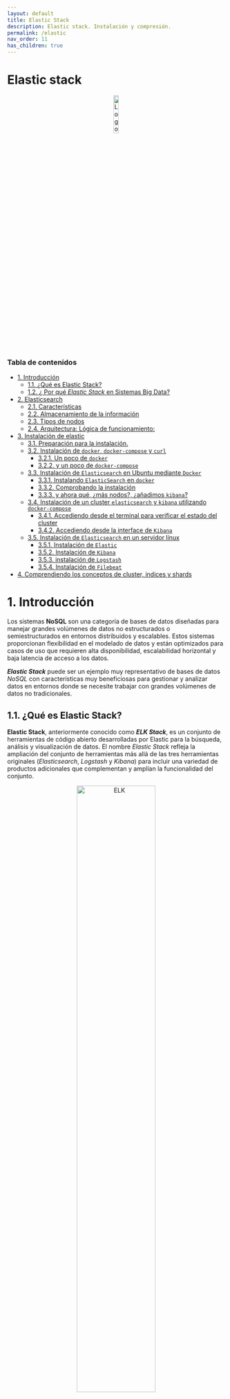 ```yaml
---
layout: default
title: Elastic Stack
description: Elastic stack. Instalación y compresión.
permalink: /elastic
nav_order: 11
has_children: true
---
```


<h1>Elastic stack</h1>

<div align="center">
    <img src="../assets/images/ELK/ElasticStackLOGO.png" alt="Logo Elastic" width="15%" />
</div>

<h3>Tabla de contenidos</h3>

- [1. Introducción](#1-introducción)
  - [1.1. ¿Qué es Elastic Stack?](#11-qué-es-elastic-stack)
  - [1.2. ¿ Por qué *Elastic Stack* en Sistemas Big Data?](#12--por-qué-elastic-stack-en-sistemas-big-data)
- [2. Elasticsearch](#2-elasticsearch)
  - [2.1. Características](#21-características)
  - [2.2. Almacenamiento de la información](#22-almacenamiento-de-la-información)
  - [2.3. Tipos de nodos](#23-tipos-de-nodos)
  - [2.4. Arquitectura: Lógica de funcionamiento:](#24-arquitectura-lógica-de-funcionamiento)
- [3. Instalación de elastic](#3-instalación-de-elastic)
  - [3.1. Preparación para la instalación.](#31-preparación-para-la-instalación)
  - [3.2. Instalación de `docker`, `docker-compose` y `curl`](#32-instalación-de-docker-docker-compose-y-curl)
    - [3.2.1. Un poco de `docker`](#321-un-poco-de-docker)
    - [3.2.2. y un poco de `docker-compose`](#322-y-un-poco-de-docker-compose)
  - [3.3. Instalación de `Elasticsearch` en Ubuntu mediante `Docker`](#33-instalación-de-elasticsearch-en-ubuntu-mediante-docker)
    - [3.3.1. Instalando `ElasticSearch` en `docker`](#331-instalando-elasticsearch-en-docker)
    - [3.3.2. Comprobando la instalación](#332-comprobando-la-instalación)
    - [3.3.3. y ahora qué, ¿más nodos?, ¿añadimos `kibana`?](#333-y-ahora-qué-más-nodos-añadimos-kibana)
  - [3.4. Instalación de un cluster `elasticsearch` y `kibana` utilizando `docker-compose`](#34-instalación-de-un-cluster-elasticsearch-y-kibana-utilizando-docker-compose)
    - [3.4.1. Accediendo desde el terminal para verificar el estado del cluster](#341-accediendo-desde-el-terminal-para-verificar-el-estado-del-cluster)
    - [3.4.2. Accediendo desde la interface de `Kibana`](#342-accediendo-desde-la-interface-de-kibana)
  - [3.5. Instalación de `Elasticsearch` en un servidor línux](#35-instalación-de-elasticsearch-en-un-servidor-línux)
    - [3.5.1. Instalación de `Elastic`](#351-instalación-de-elastic)
    - [3.5.2. Instalación de `Kibana`](#352-instalación-de-kibana)
    - [3.5.3. instalación de `Logstash`](#353-instalación-de-logstash)
    - [3.5.4. Instalación de `Filebeat`](#354-instalación-de-filebeat)
- [4. Comprendiendo los conceptos de cluster, indices y shards](#4-comprendiendo-los-conceptos-de-cluster-indices-y-shards)


# 1. Introducción

Los sistemas **NoSQL** son una categoría de bases de datos diseñadas para manejar grandes volúmenes de datos no estructurados o semiestructurados en entornos distribuidos y escalables. Estos sistemas proporcionan flexibilidad en el modelado de datos y están optimizados para casos de uso que requieren alta disponibilidad, escalabilidad horizontal y baja latencia de acceso a los datos.

***Elastic Stack*** puede ser un ejemplo muy representativo de bases de datos *NoSQL* con características muy beneficiosas para gestionar y analizar datos en entornos donde se necesite trabajar con grandes volúmenes de datos no tradicionales. 


## 1.1. ¿Qué es Elastic Stack?

**Elastic Stack**, anteriormente conocido como ***ELK Stack***, es un conjunto de herramientas de código abierto desarrolladas por Elastic para la búsqueda, análisis y visualización de datos. El nombre *Elastic Stack* refleja la ampliación del conjunto de herramientas más allá de las tres herramientas originales (*Elasticsearch*, *Logstash* y *Kibana*) para incluir una variedad de productos adicionales que complementan y amplían la funcionalidad del conjunto.

<div align="center">
    <img src="../assets/images/ELK/ELK01.webp" alt="ELK" width="60%" />
</div>

El *Elastic Stack* consta de los siguientes componentes principales:

1. **Elasticsearch**: Es un motor de búsqueda y análisis distribuido basado en *Lucene*. *Elasticsearch* se utiliza para indexar, buscar y analizar grandes volúmenes de datos en tiempo real. Proporciona capacidades de búsqueda a escala, incluyendo búsqueda de texto completo, agregaciones, geolocalización y más.

2. **Logstash**: Es una herramienta de ingestión de datos que se utiliza para recopilar, procesar y enviar datos de log y otros tipos de datos desde múltiples fuentes a *Elasticsearch* para su almacenamiento y análisis. Logstash ofrece una amplia gama de filtros y complementos para procesar datos de diferentes formatos y fuentes.

3. **Kibana**: Es una plataforma de visualización de datos y análisis que se utiliza para visualizar y explorar los datos almacenados en *Elasticsearch*. Kibana ofrece una variedad de herramientas de visualización y paneles de control que permiten a los usuarios crear gráficos, tablas y mapas interactivos para analizar y comprender los datos.

4. **Beats**: Beats es una familia de agentes ligeros que se utilizan para enviar datos a *Elasticsearch* o Logstash desde una variedad de fuentes, incluidos logs, métricas del sistema, datos de red y más. Beats simplifica la recopilación y envío de datos, proporcionando una forma eficiente y escalable de enviar datos a la Elastic Stack.

5. **Apm-server**: Apm-server es un servidor de recolección de datos de rendimiento de aplicaciones (APM) que se utiliza para recopilar y enviar datos de rendimiento de aplicaciones a *Elasticsearch*. Ayuda a monitorear y analizar el rendimiento de las aplicaciones y a identificar problemas de rendimiento en tiempo real.

6. **Elasticsearch SQL**: Es una capa de SQL que se ejecuta sobre *Elasticsearch*, lo que permite a los usuarios ejecutar consultas SQL sobre datos indexados en Elasticsearch.

Estos son algunos de los componentes principales del *Elastic Stack*, pero *Elastic* también ofrece una variedad de otros productos y soluciones que complementan el conjunto, como *Elasticsearch* Security, *Elasticsearch* Machine Learning, Elastic Enterprise Search, Elastic Observability, entre otros.

<div align="center">
    <img src="../assets/images/ELK/ELK02.png" alt="ELK" width="60%" />
</div>

*Elastic Stack* es especialmente popular en entornos de desarrollo de software, operaciones de sistemas (DevOps), análisis de seguridad, monitoreo de infraestructura y análisis de registros de aplicaciones. La combinación de *Elasticsearch*, *Logstash* y *Kibana* proporciona una solución completa y escalable para la recopilación, almacenamiento, análisis y visualización de datos.

Más concretamente **Elasticsearch** es un motor de búsqueda diseñado para escalar horizontalmente, de forma que se puedan ir añadiendo más nodos al clúster a medida que aumente el volumen de datos requerido.

Su base es una librería de indexación y búsqueda de información textual conocida como ***Apache Lucene***, desarrollada inicialmente en Java aunque disponible también para otros lenguajes.

El surgimiento de **Elasticsearch** se debió a problemas de escalabilidad detectados en otro motor de búsqueda que también se basa en ***Apache Lucene***, **Apache Solr**. En el siguiente [vídeo](https://youtu.be/MMWBdSdbu5k?si=5i2jwLVXsC2XoQnD) se resumen las diferencias principales entre ambos buscadores, que pueden consultarse en detalle en el siguiente [enlace](https://sematext.com/blog/side-by-side-with-elasticsearch-and-solr-performance-and-scalability/)


## 1.2. ¿ Por qué *Elastic Stack* en Sistemas Big Data?

Existen varias razones que nos aconsejan dar un vistazo a *Elastic Stack* (Elasticsearch, Logstash, Kibana) para comprender los Sistemas de Big Data: 

1. **Escalabilidad y rendimiento**: *Elasticsearch*, como parte de ELK, está diseñado para ser altamente escalable y eficiente en términos de rendimiento. Estudiar cómo *Elasticsearch* maneja grandes volúmenes de datos y consultas en tiempo real proporciona una comprensión práctica de cómo los sistemas de Big Data pueden escalar y procesar datos de manera eficiente.

2. **Ingestión de datos**: *Logstash*, otra parte de ELK, se utiliza para la ingestión de datos, que es un aspecto crítico en los sistemas de Big Data. Aprender sobre Log*stash y sus capacidades para recopilar datos de diferentes fuentes, procesarlos y enviarlos a *Elasticsearch* para su almacenamiento y análisis proporciona una comprensión sólida de cómo se manejan los datos en sistemas de Big Data.

3. **Análisis y visualización de datos**: *Kibana*, la tercera parte de ELK, es una herramienta poderosa para la visualización y el análisis de datos. Estudiar *Kibana* te permite aprender cómo crear visualizaciones interactivas, tablas de datos y paneles de control para analizar y comprender datos almacenados en *Elasticsearch*. Esto es fundamental en los sistemas de Big Data para extraer información significativa de conjuntos de datos masivos.

4. **Casos de uso prácticos**: ELK se utiliza en una amplia variedad de casos de uso, incluyendo monitoreo de infraestructura, análisis de logs, observabilidad de aplicaciones, análisis de seguridad, análisis de registros de aplicaciones y más. Estudiar cómo se implementa ELK en estos casos de uso proporciona una comprensión práctica de cómo se utilizan los sistemas de Big Data en entornos del mundo real.

>>> *Elasticsearch ha sido adoptado por algunas marcas importantes, como: Tesco, Linkedin, Foursquare, Facebook, Netflix, Dell, Ebay, Wikipedia, The Guardian, New York Times, Salesforce, Docker, Orange, Groupon, Eventbrite y muchos otros.* [Usar Elasticsearch: ventajas, casos prácticos y libros](https://apiumhub.com/es/tech-blog-barcelona/usar-elasticsearch-ventajas-libros/)

5. **Herramientas de código abierto**: ELK es una suite de herramientas de código abierto ampliamente utilizada en la industria. Estudiar ELK te expone a tecnologías de código abierto populares y te proporciona habilidades que son altamente valoradas en el mercado laboral de la tecnología.

En resumen, estudiar ELK te proporciona una comprensión práctica de cómo funcionan y se utilizan los sistemas de Big Data en entornos del mundo real, desde la ingestión de datos hasta el almacenamiento, análisis y visualización de datos. Esto puede ser valioso para aquellos que desean desarrollar habilidades en el campo del análisis de datos y Big Data.

# 2. Elasticsearch

**Elasticsearch** es un potente motor de búsqueda y análisis distribuido que se utiliza para buscar, analizar y visualizar grandes volúmenes de datos en tiempo real. En su núcleo, **Elasticsearch** organiza y almacena la información utilizando un enfoque de búsqueda y recuperación de información, similar a un motor de búsqueda web, pero optimizado para una amplia gama de casos de uso y tipos de datos.

## 2.1. Características

Es una colección de información organizada para un
posterior aprovechamiento de la misma.

Esta información debe:

- Ser accesible
- Se pueda gestionar
- Se pueda actualizar

Las características principales son: 

- **Distribuido y escalable**. Permite crecer conforme lo hagan las necesidades de forma horizontal.
- **Datos en tiempo real**. Los datos están disponibles para su análisis segundos después de haber sido indexados (real time).
- **Alta disponibilidad**. Datos replicados a lo largo de distintos nodos permite el fallo de alguno de estos dentro del clúster sin que se vea afectado el funcionamiento.
- **Multi-tenancy**. Los índices donde se almacenan la información pueden ser consultados de manera independiente.
- **Búsquedas full-text**. Usa ***Apache Lucene*** aprovechando sus capacidades de búsqueda de texto, soportando geolocalización, autocompletado, expresiones regulares…
- **API Restful**. Proporciona una API sobre **JSON** para realizar consultas e interactuar con Elasticsearch.

## 2.2. Almacenamiento de la información

La información se organiza dentro de elasticsearch en: 

- **Índice**: Colección de documentos con características similares (catálogo de productos, clientes, pedidos…).
Identificado por un nombre (minúsculas) usado para realizar operaciones como indexado, búsqueda, actualización y borrado de los documentos que contiene.

- **Documento**: Unidad básica de información que puede ser indexada (documento por producto, cliente o pedido) en formato [JSON](https://www.w3schools.com/js/js_json_intro.asp). 
En un *índice* se pueden almacenar todos los documentos que se requiera.

- **Shards**: Cuando se almacena gran cantidad de información puede exceder los límites hardware de un nodo. *Elasticsearch* proporciona la posibilidad de subdividir un índice en distintas partes denominadas **shards**.
  - Permite subdividir/escalar la información almacenada.
  - Permite distribuir y paralelizar operaciones.

- **Réplica**: *Elasticsearch* permite realizar una o más copias de los shards. Su importancia recae en:
  - Proporciona alta disponibilidad en el caso de que un shard/nodo falle. Importante que las réplicas no se encuentren en el mismo nodo.
  - Permite el escalado del volumen de búsquedas ya que estas pueden ejecutarse en paralelo en las réplicas.

<div align="center">
    <img src="../assets/images/ELK/ELK04.png" alt="ELK" width="60%" />
</div>

Una vez replicado, cada ***índice*** tendrá un ***shard*** primario y las réplicas (copias exactas del primario).
Los ***shards*** y ***réplicas*** se pueden definir por índice a la hora de creación de los mismos. Las réplicas podrán cambiarse en caliente al contrario que los shards.

La información se almacena en diferentes sitios de la red (físicamente) pero lógicamente es una única base de datos.

- Transparente para un usuario final.
- Independencia respecto al sistema operativo.
- Procesamiento distribuido de consultas.
- Información fragmentada.
- Réplicas = Alta disponibilidad.

<div align="center">
    <img src="../assets/images/ELK/ELK03.png" alt="ELK" width="60%" />
</div>

## 2.3. Tipos de nodos

En *Elasticsearch*, los nodos son las instancias individuales que forman parte de un clúster y que almacenan, indexan y procesan los datos. Existen varios tipos de nodos en *Elasticsearch*, cada uno con un propósito específico. A continuación, se describen los tipos principales de nodos:

1. **Nodos de datos (Data Nodes)**:
   - Los nodos de datos son responsables de almacenar y gestionar los datos indexados en Elasticsearch.
   - Estos nodos almacenan los shards (fragmentos) de los índices en el clúster.
   - Cada nodo de datos contiene una parte del conjunto completo de datos en el clúster.
   - Los nodos de datos participan en la indexación y búsqueda de datos.

2. **Nodos de maestro (Master Nodes)**:
   - Los nodos maestro son responsables de coordinar las actividades en el clúster y de gestionar los metadatos.
   - Controlan las operaciones de indexación, búsqueda, asignación de shards y recuperación en el clúster.
   - Los nodos maestro no almacenan datos de índices, pero mantienen un seguimiento del estado del clúster y de la topología.
   - Los clústeres de *Elasticsearch* deben tener al menos un nodo maestro para funcionar correctamente.

3. **Nodos de coordinación (Coordinating Nodes)**:
   - Los nodos de coordinación actúan como puntos de entrada para las solicitudes de clientes y distribuyen las solicitudes a los nodos adecuados.
   - Ayudan a equilibrar la carga de trabajo y a distribuir las consultas de búsqueda y recuperación en el clúster.
   - Estos nodos no almacenan datos de índices y no participan en la indexación o búsqueda directa de datos.

4. **Nodos de ingestión (Ingest Nodes)**:
   - Los nodos de ingestión se utilizan para procesar y transformar datos antes de que se almacenen en Elasticsearch.
   - Pueden aplicar transformaciones, análisis de texto y enriquecimiento de datos antes de indexarlos en el clúster.
   - Estos nodos son útiles para la preparación y limpieza de datos antes de su almacenamiento en el índice.

5. **Nodos de cliente (Client Nodes)**:
   - Los nodos de cliente son nodos dedicados exclusivamente a recibir solicitudes de clientes y reenviarlas al nodo adecuado para su procesamiento.
   - Ayudan a distribuir la carga de trabajo al actuar como intermediarios entre los clientes y los nodos de datos, coordinación o ingestión.

<div align="center">
    <img src="../assets/images/ELK/ELK05.png" alt="ELK" width="60%" />
</div>

## 2.4. Arquitectura: Lógica de funcionamiento: 

La arquitectura de funcionamiento de un sistema elastic stack sería el representado por la siguiente imagen.
<div align="center">
    <img src="../assets/images/ELK/ELK06.png" alt="ELK" width="70%" />
</div>

Y en cuanto a las comunicaciones entre los diferentes elementos, debemos tener en cuenta : 

<div align="center">
    <img src="../assets/images/ELK/ELK52.png" alt="ELK" width="40%" />
</div>

Elasticsearch incluye 2 protocolos de comunicación:
1. Protocolo nativo en binario llamado **Transport Client**. Puerto **9300** por defecto
   - Sólo pensado para el lenguaje Java.   
   - Se utiliza para comunicar Elastic con el resto de aplicaciones del Stack
2. Protocolo HTTP: *API REST*. Puerto **9200** por defecto
   - Forma más común de conexión
   - REST es un protocolo de uso general de operaciones y herramientas de test conocidas
   - Posibilidad de implementar clientes en cualquier lenguaje de programación: *java*, *python*, *javascript* ...

# 3. Instalación de elastic 

Tenemos diferentes opciones para la instalación de elastic stack, de hecho no es necesario instalar todo el sistema completo, si no que podemos instalar elementos separados de ellos, por ejemplo **Elasticsearch** y **Kibana** por separado.

Además podemos realizar instalación de diferentes nodos en diferentes equipos para que funcionen de forma connjunta o podemos instalarlos mediante **docker** en mismo sistema.

## 3.1. Preparación para la instalación.

Nosotros vamos a utilizar un equipo Ubuntu Desktop, aunque realmente sería más eficiente un Ubuntu Server o similar. Si embargo, para que sea más sencillo y poder acceder posteriormente desde mismo equipo, instalaremos un máquina con experiencia de usuario.

Una configuración de esta máquina en ***Oracle VM VirtualBox*** podría ser la siguiente:

<div align="center">
    <img src="../assets/images/ELK/ELK07.png" alt="ELK" width="50%" />
</div>

Observar que se ha incluido una cantidad elevada de memoria: 10GB (en un equipo de 16GB), se ha asignado más de un procesador y un mínimo de 50GB de disco duro.

Una vez instalado el sistema, es aconsejable instalar los VirtualBox Guest Additions.

Seleccionamos su instalación y abrimos un terminal en el medio que lo contiene: 

```bashp
sudo apt update
sudo apt upgrade                # opcional. Puede tardar mucho
sudo apt install gcc make perl  # opcional y aconsejable, para poder recompilar el núcleo 
sudo ./VBoxLinuxAdditions.run   # instalación
```
Antes de seguir, también es aconsejable hacer una copia de seguridad o una instantánea, por si algo sale mal.

<hr>

También es interesante habilitar el usuario *root* y trabajar con este usuario 

Una vez preparado nuestro sistema, vamos a ver diferentes instalaciones. Realizaremos dos: en primer lugar instalaremos *Elasticsearch* sobre un **docker** sobre la máquina, y posteriormente instalaremos un cluster aprovechando la tecnología **docker-compose**. Por supuesto también podemos realizar una instalación directa sobre nuestra máquina, pero en este caso, como la finalidad es montar un cluster para ver su comportamiento, optaremos por obviar esta variante. 

## 3.2. Instalación de `docker`, `docker-compose` y `curl`

<div align="center">
    <img src="../assets/images/ELK/ELK02.webp" alt="ELK" width="40%" />
</div>

**Docker** es una plataforma de código abierto diseñada para facilitar la creación, implementación y ejecución de aplicaciones en contenedores. Un contenedor es una unidad ligera de software que contiene todo lo necesario para ejecutar una aplicación, incluidas las bibliotecas, las herramientas del sistema, el código y las dependencias. **Docker** proporciona una forma estandarizada de empaquetar y distribuir aplicaciones, lo que facilita la creación de entornos de desarrollo consistentes y portátiles.

<div align="center">
    <img src="../assets/images/ELK/ELK35.png" alt="ELK" width="40%" />
</div>

**Docker Compose**, por otro lado, es una herramienta que permite definir y gestionar aplicaciones ***multi-contenedor***. Con Docker Compose, se puede definir la configuración de una aplicación en un archivo YAML, especificando los servicios, imágenes de contenedor, volúmenes, redes y otros detalles necesarios para ejecutar tu aplicación. Docker Compose simplifica la gestión de aplicaciones complejas al permitirte definir y controlar todos los componentes de tu aplicación desde un solo lugar.

<div align="center">
    <img src="../assets/images/ELK/ELK03.webp" alt="ELK" width="40%" />
</div>

Para instalar Docker y Docker Compose en Ubuntu 22.04, puedes seguir estos pasos:

1.- Actualiza el índice de paquetes de Ubuntu:

```bash
sudo apt update
```

2.- Instala los paquetes necesarios para permitir que apt utilice un repositorio sobre HTTPS:

```bash
sudo apt install apt-transport-https ca-certificates curl software-properties-common
```

3.- Descarga e importa la clave GPG oficial de Docker:

```bash
curl -fsSL https://download.docker.com/linux/ubuntu/gpg | sudo gpg --dearmor -o /usr/share/keyrings/docker-archive-keyring.gpg
```

4.- Agrega el repositorio de Docker al sistema:

```bash
echo \
  "deb [arch=amd64 signed-by=/usr/share/keyrings/docker-archive-keyring.gpg] https://download.docker.com/linux/ubuntu \
  $(lsb_release -cs) stable" | sudo tee /etc/apt/sources.list.d/docker.list > /dev/null
```

5.- Actualiza el índice de paquetes nuevamente:

```bash
sudo apt update
```

6.- Instala la versión de Docker que prefieras. Puedes elegir entre la versión comunitaria (Docker CE) o la versión empresarial (Docker EE). Para instalar la versión comunitaria, ejecuta:

```bash
sudo apt install docker-ce docker-ce-cli containerd.io
```

7.- Instala *docker-compose*, ejecuta:

```bash
sudo apt install docker-compose
```


8.- Verifica que Docker se haya instalado correctamente ejecutando el siguiente comando para verificar la versión:

```bash
docker --version
docker-compose --version
```

9.- Para permitir que tu usuario actual ejecute comandos de Docker sin necesidad de usar `sudo`, agrega tu usuario al grupo `docker`:

```bash
sudo usermod -aG docker $USER
```

10.- Cierra la sesión actual y vuelve a iniciarla para que los cambios surtan efecto.


<div align="center">
    <img src="../assets/images/ELK/ELK08.png" alt="ELK" width="50%" />
</div>

Ya que nos estamos preparando, podemos instalar también `curl`, que nos permitirá contactar desde la línea de comandos con el servidor Elasticsearh.

Para ello :

```bash
sudo apt install curl
```

Más información sobre `curl` en la [Wikipedia](https://es.wikipedia.org/wiki/CURL) o en la red


### 3.2.1. Un poco de `docker`

Aquí tienes una tabla que muestra algunas opciones típicas del comando `docker`:


| Comando y Opción | Descripción |
|-------------------|-------------|
| `docker run <imagen>` | Crea y ejecuta un nuevo contenedor basado en la imagen especificada. |
| `docker ps` | Muestra una lista de los contenedores en ejecución. |
| `docker images` | Lista las imágenes Docker descargadas en el sistema. |
| `docker pull <imagen>` | Descarga una imagen de Docker del registro público o privado. |
| `docker build <ruta>` | Construye una imagen Docker desde un Dockerfile ubicado en la ruta especificada. |
| `docker push <imagen>` | Sube una imagen de Docker al registro remoto. |
| `docker stop <contenedor>` | Detiene un contenedor en ejecución. |
| `docker start <contenedor>` | Inicia un contenedor detenido. |
| `docker rm <contenedor>` | Elimina uno o varios contenedores. |
| `docker rmi <imagen>` | Elimina una o varias imágenes de Docker del sistema. |
| `docker exec -it <contenedor> <comando>` | Ejecuta un comando dentro de un contenedor en ejecución. Ej. `docker exec --user='root' -it es01 /bin/bash` |
| `docker logs <contenedor>` | Muestra los registros de salida de un contenedor en ejecución. |
| `docker inspect <objeto>` | Muestra información detallada sobre un contenedor, imagen o red de Docker. |


<div align="center">
    <img src="../assets/images/ELK/ELK36.png" alt="ELK" width="50%" />
</div>

Ejemplos de uso de comando `docker`

 - listar contenedores activos
```bash
docker ps
```

- operaciones con contenedores
```bash
docker start es01       # inicia el contenedor es01
docker stop es01        # lo para
docker restart es01     # lo reinicia   
docker rm es01          # lo elimina
docker kill es01        # lo .... 
```

- entrar en el terminal de un contenedor 
```bash
docker exec -it es01 /bin/bash
```

- copiar desde y hacia un contenedor.
```bash
docker cp es01:/usr/share/elasticsearch/config/certs/http_ca.crt .
docker cp elasticsearch.yml es01:/usr/share/elasticsearch/config/elasticsearch.yml 
```

- eliminar y crear interfaces de red
```bash
docker network create elastic
docker network rm elastic
```

### 3.2.2. y un poco de `docker-compose`


Aquí tienes algunos usos típicos de comandos docker-compose:

| Comando | Descripción |
|---------|-------------|
| `docker-compose up` | Construye, crea y arranca todos los servicios definidos en el archivo `docker-compose.yml`. Si no existe, Docker Compose construirá las imágenes necesarias. |
| `docker-compose up -d` | Similar a `docker-compose up`, pero ejecuta los servicios en segundo plano (modo detached). Útil para ejecutar servicios en el fondo sin bloquear la terminal. |
| `docker-compose down` | Detiene y elimina todos los contenedores, redes y volúmenes creados por `docker-compose up`. |
| `docker-compose ps` | Muestra el estado de los servicios definidos en el archivo `docker-compose.yml`. Proporciona información sobre los contenedores en ejecución, sus puertos mapeados y el estado. |
| `docker-compose logs` | Muestra los logs de todos los servicios o de un servicio específico definido en `docker-compose.yml`. Puedes usar opciones adicionales para controlar el formato y la salida de los logs. |
| `docker-compose exec <servicio> <comando>` | Ejecuta un comando dentro de un contenedor de un servicio específico. Útil para ejecutar comandos en el contexto de un servicio en ejecución. |
| `docker-compose build` | Construye o reconstruye los servicios definidos en `docker-compose.yml`. Útil cuando se realizan cambios en Dockerfiles o archivos de configuración y se necesita actualizar las imágenes. |
| `docker-compose restart <servicio>` | Reinicia un servicio específico definido en `docker-compose.yml`. Esto detiene y vuelve a arrancar el contenedor del servicio. |
| `docker-compose stop` | Detiene los contenedores de los servicios definidos en `docker-compose.yml` sin eliminarlos. Útil para detener servicios sin eliminar los recursos asociados. |
| `docker-compose start` | Arranca todos los servicios previamente creados. Útil para volver a arrancar los contenedores del servicio. |

<div align="center">
   <img src="../assets/images/ELK/ELK50.png" alt="docker-compose" width="90%" />
</div>


## 3.3. Instalación de `Elasticsearch` en Ubuntu mediante `Docker`

Antes de nada, para evitar problemas con los contenedores, es recomendable cambiar los siguientes parámetros del sistema:

```bash
# Deshabilitar swapping
sudo swapoff -a
# Memória virtual
sudo sysctl -w vm.max_map_count=262144
# Number or threads
sudo sysctl -w fs.file-max=65536
```
podemos incluir todo esto en un fichero de configuración y ejecutar directamente. 



### 3.3.1. Instalando `ElasticSearch` en `docker`

Para instalar elastic en docker seguimos: 

```bash
# instalamos elacticseach sobre docker
docker network create elastic
docker pull docker.elastic.co/elasticsearch/elasticsearch:8.12.0
docker run --name elasticsearch --net elastic -p 9200:9200 -p 9300:9300 -e "discovery.type=single-node" -it docker.elastic.co/elasticsearch/elasticsearch:8.12.0

# Para la ejecución es recomendable asignar más de 1GB, para evitar problemas
docker run --name elasticsearch --net elastic -p 9200:9200 -p 9300:9300 -e "discovery.type=single-node" -it -m 2GB docker.elastic.co/elasticsearch/elasticsearch:8.12.0

```

Al terminal la instalación y puesta en marcha del contenedor nos aparece la siguiente información donde tenemos contraseña de acceso y tokens (claves) para poder unir `Kibana` u otros nodos de *Elasticsearch*. Esta información es importante retenerla.

<div align="center">
    <img src="../assets/images/ELK/ELK10.png" alt="ELK" width="50%" />
</div>


### 3.3.2. Comprobando la instalación

Una vez llegados a este punto, dejamos el contenedor funcionando y nos *abrimos un nuevo terminal*. 

Nos preparamos para trabajar de creando una variable para guardar la contraseña anterior y copiando el certificado de autentificación en nuestro equipo.

```bash
export ELASTIC_PASSWORD="ar+cS5jc7JzL_AzppMrt"

# Copy the http_ca.crt SSL certificate from the container to your local machine.
docker cp elasticsearch:/usr/share/elasticsearch/config/certs/http_ca.crt .

# si no estamos en el root, debemos hacer que nuestro usuario tenga acceso al certificado
sudo chmod o+r http_ca.crt
```

y realizamos la comprobación de que *Elasticsearch* esta funcionando.

```bash
curl --cacert http_ca.crt -u elastic:$ELASTIC_PASSWORD https://localhost:9200
```

<div align="center">
    <img src="../assets/images/ELK/ELK11.png" alt="ELK" width="50%" />
</div>

Como podemos ver, obtenemos la respuesta mediante un JSON que nos indica que el servidor esta en marcha y nos muestra datos como el nombre de nodo y las versiones de elastic así como de `Lucene`.

> *Nota*: Cuando hacemos `export ELASTIC_PASSWORD=`, datos el valor a esta variable hasta el momento en que se reinicia el equipo. Para mantener esta variable siempre en el sistema, incluso después de reinicios, se debería incluir en el fichero `/etc/environment` 

También podemos consulta el estado del servidor o cluster de servidores: 

```bash
curl --cacert http_ca.crt -u elastic:$ELASTIC_PASSWORD https://localhost:9200/_cluster/health?pretty 
```

Como vemos en la siguiente imagen, realmente hemos creado un cluster con un solo nodo, que será el master.

<div align="center">
    <img src="../assets/images/ELK/ELK12.png" alt="ELK" width="50%" />
</div>

Además podemos ver el status del cluster: **green**. los posibles estados de un cluster son: 

| Estado del Cluster | Descripción |
|-------------------|-------------|
| Green | Todos los nodos en el clúster están activos y operativos. Todas las réplicas y shards primarios están presentes y asignados. El clúster está completamente funcional y no hay pérdida de datos incluso en el caso de la falla de un nodo. |
| Yellow | Todos los nodos en el clúster están activos y operativos, pero algunas réplicas de shards no están asignadas. Esto puede ocurrir cuando se agrega un nuevo nodo al clúster y las réplicas aún no se han asignado completamente, o si un nodo se ha caído y las réplicas no se han restaurado. A pesar de que algunas réplicas no están asignadas, la funcionalidad de búsqueda y recuperación no se ve afectada. |
| Red | Al menos un shard primario o una réplica está ausente o no asignada. Esto puede deberse a la pérdida de datos debido a la falta de réplicas suficientes o a la falta de asignación de un shard primario. El clúster puede seguir funcionando, pero la pérdida de datos es posible y se requiere intervención para restaurar la integridad del clúster. |
| Gray | Este estado puede indicar un error en el proceso de monitoreo del clúster o una incapacidad para determinar el estado real del clúster. Esto puede ocurrir cuando los nodos no pueden comunicarse entre sí o si hay problemas con el monitoreo y la recopilación de datos del estado del clúster. Se requiere una revisión para diagnosticar y resolver la causa del estado de clúster en gris. |

Estos son algunos de los estados comunes del clúster en *Elasticsearch* y sus descripciones asociadas. Es importante monitorear el estado del clúster regularmente para garantizar la disponibilidad y la integridad de los datos en Elasticsearch.

Otras consultas que podemos hacer sobre el cluster son : 

- Información detallada del cluster
```bash
sudo curl --cacert http_ca.crt -u elastic:$ELASTIC_PASSWORD -XGET 'https://localhost:9200/_cluster/stats?human&pretty'
```

- Listado de nodos del cluster
```bash
curl --cacert http_ca.crt -u elastic:$ELASTIC_PASSWORD https://localhost:9200/_cat/nodes?v
```

- Información sobre el listado de nodos
```bash
curl --cacert http_ca.crt -u elastic:$ELASTIC_PASSWORD -XGET 'https://localhost:9200/_nodes?pretty'
```

También podemos introducir nuestro primer índice con algunos datos (o documentos).

Veamos cómo se insertaría un índice y cómo se consulta: 

- Añadir al indice test

```bash
curl --cacert http_ca.crt -u elastic:$ELASTIC_PASSWORD -XPOST https://localhost:9200/test/_bulk?pretty -d'
{ "index" : {} }
{ "num": "2015/56", "cliente": 13, "importe":189 }
{ "index" : {} }
{ "num": "2015/57", "cliente": 45, "importe":190 }
' -H 'Content-Type: application/json'
```

- obtener todo lo que hay en indice test

```bash
curl --cacert http_ca.crt -u elastic:$ELASTIC_PASSWORD -XGET https://localhost:9200/test/_search?pretty
```

### 3.3.3. y ahora qué, ¿más nodos?, ¿añadimos `kibana`?

Podríamos añadir más nodos, como se indica el manual con la siguiente instrucciones, pero nosotros de momento no lo vamos a hacer: 

```bash
docker run -e ENROLLMENT_TOKEN="<token>" --name es02 --net elastic -it -m 1GB docker.elastic.co/elasticsearch/elasticsearch:8.12.0
```

y podíamos añadir `kibana`, tal y como se especifica en las web de elastic.

```bash
# pull the Kibana Docker image.
docker pull docker.elastic.co/kibana/kibana:8.12.0

# Start a Kibana container.
docker run --name kibana --net elastic -p 5601:5601 docker.elastic.co/kibana/kibana:8.12.0
```

Con esto, iniciamos el contenedor, si todo funciona bien, nos da un enlace desde el que acceder a kibana: 

<div align="center">
    <img src="../assets/images/ELK/ELK13.png" alt="ELK" width="50%" />
</div>

Si abrimos el enlace accedemos al punto de unión de Kibana con Elastic, donde nos solicita que introduzcamos el token para unirnos con elastic

<div align="center">
    <img src="../assets/images/ELK/ELK14.png" alt="ELK" width="50%" />
</div>

y ya tenemos funcionando elastic y kibana. Nos solicita la contraseña, que es la misma de elastic.

Si en un momento determinado perdemos la contraseña, o pasan mas de 30 minutos y tenemos que regenerar el token de unión de kibana, entonces ejecutamos: 

```bash
docker exec -it elasticsearch /usr/share/elasticsearch/bin/elasticsearch-reset-password -u elastic
docker exec -it elasticsearch /usr/share/elasticsearch/bin/elasticsearch-create-enrollment-token -s kibana
```

Sin embargo, pero las limitaciones de ejecución con muchas, por lo que vamos a continuar con una solución más completa





## 3.4. Instalación de un cluster `elasticsearch` y `kibana` utilizando `docker-compose`

Vamos a realizar una instalación de un cluster de 3 nodos elasticsearch mas un nodo kibana utilizando `docker-compose`

Par ello, seguimos con las indicaciones que nos ofrece la [web de elastic](https://www.elastic.co/guide/en/elasticsearch/reference/current/docker.html#docker-compose-file), con alguna mínima modificación.

Los pasos serán: 

- Creamos una carpeta donde vamos a alojar la "*composición*"
- Descargamos los ficheros 
  - [.env](https://github.com/elastic/elasticsearch/blob/8.12/docs/reference/setup/install/docker/.env)
  - [.docker-compose.yml](https://github.com/elastic/elasticsearch/blob/8.12/docs/reference/setup/install/docker/docker-compose.yml)
  - Editamos `.env` y realizamos los cambios indicados en la web de elastic
<div align="center">
    <img src="../assets/images/ELK/ELK16.png" alt="ELK" width="60%" />
</div>
Además se han realizado otros cambios, como asignar más memoria. En concreto en la imagen se ve una configuración con 1,5 GB por nodo. Es posible que funcione con 1 GB  o tal vez necesites 2GB, según versiones y equipos.

Ahora ya ejecutamos el comando para iniciar el sistema:

```bash
sudo docker-compose up -d # iniciamos el sistema. La opción -d permite una visualización sencilla 
sudo docker-compose ps    # mediante este comando, podemos ver si los diferentes contenedores están activos.
```
<div align="center">
    <img src="../assets/images/ELK/ELK17.png" alt="ELK" width="60%" />
</div>

Con el comando `docker-compose ps` comprobamos que todos los nodos están activos y con esto, ya podemos intentar entrar en kibana de nuevo (http://127.0.0.1:5601/), pero ahora con la nueva contraseña: *changeme*

<div align="center">
    <img src="../assets/images/ELK/ELK18.png" alt="ELK" width="40%" />
</div>

Por último, si queremos detener o eliminar el sistema ejecutaremos

```bash
sudo docker-compose stop    # detiene los servicios 
sudo docker-compose down    # esta opción elimina los contenedores
sudo docker-compose down -v # además de eliminar los contenedores y los volúmenes de datos

sudo docker-compose start   # si hemos parado, si hemos eliminado: up

```

**Correspondencia de Volúmenes de los contenedores y datos en local**

Mediante la definición del `volume`, podemos almacenar los datos de los nodos en local, con la finalidad de preservar los datos en caso de que los nodos tengan cualquier problema. Esto se aplica a este ejemplo tal como se puede ver en el fichero de configuración [.docker-compose.yml](https://github.com/elastic/elasticsearch/blob/8.12/docs/reference/setup/install/docker/docker-compose.yml). 

Podemos comprobar dónde se encuentran mediante el comando: 

```bash
docker volume ls                        # listamos todos los volúmenes
docker volume inspect elastic_esdata01  # inspeccionamos un volumen en concreto
```

<div align="center">
   <img src="../assets/images/ELK/ELK19.png" alt="ELK" width="50%" />
</div>




### 3.4.1. Accediendo desde el terminal para verificar el estado del cluster

Si queremos acceder al elastic desde la línea de comando, ejecutamos una secuencia similar a la anterior, pero **ojo**, ahora la ubicación del certificado ha cambiado, tal y como se puede observar en el fichero de configuración [`docker-compose.yml`](https://github.com/elastic/elasticsearch/blob/8.12/docs/reference/setup/install/docker/docker-compose.yml).

Así pues ejecutamos:

```bash
export ELASTIC_PASSWORD="changeme"

# Copy the http_ca.crt SSL certificate from the container to your local machine.
sudo docker cp elastic_es01_1:/usr/share/elasticsearch/config/certs/ca/ca.crt ./http_ca.crt

# si no estamos en el root, debemos hacer que nuestro usuario tenga acceso al certificado
sudo chmod o+r http_ca.crt
```

Ahora, podemos comprobar de nuevo el estado del cluster: 

```bash
sudo curl --cacert http_ca.crt -u elastic:$ELASTIC_PASSWORD https://localhost:9200/_cat/health?pretty 
sudo curl --cacert http_ca.crt -u elastic:$ELASTIC_PASSWORD https://localhost:9200/_cluster/health?pretty 
```
y obtenemos la salida del estado:

<div align="center">
    <img src="../assets/images/ELK/ELK20.png" alt="ELK" width="60%" />
</div>

Observar que si en algún momento cae alguno de los elementos del cluster, el estado se verá comprometido, y podrá incluso estar en riesgo de perdida de datos, tal y como se puede ver en la siguiente captura:

<div align="center">
    <img src="../assets/images/ELK/ELK21.png" alt="ELK" width="60%" />
</div>


También podemos pregunta sobre el cluster de nodos: 

```bash
curl --cacert http_ca.crt -u elastic:$ELASTIC_PASSWORD https://localhost:9200/_cat/nodes?v
```
En esta captura podemos apreciar tanto los nodos que componen el cluster, las direcciones, ip, como porcentajes de memoria, cpu, de carga, los roles que tiene cada nodo y quién esta actuando de *nodo master*

<div align="center">
    <img src="../assets/images/ELK/ELK24.png" alt="ELK" width="70%" />
</div>

Otra forma para comprobar el estado de salud del cluster sería mediante 

```bash
curl --cacert http_ca.crt -u elastic:$ELASTIC_PASSWORD https://localhost:9200/_cat/health?v
```

Aquí obtenemos el estado, así como la cantidad de nodos destinados a datos, *shards*, etc... 

<div align="center">
    <img src="../assets/images/ELK/ELK25.png" alt="ELK" width="90%" />
</div>


### 3.4.2. Accediendo desde la interface de `Kibana`

Trabajar desde el terminal puede ser engorroso, por ello, podemos aprovechar el interface que nos ofrece `kibana` para poder realizar las mismas operaciones que estamos realizando desde la línea de comando, y por supuesto, en un futuro, nos facilitará la interacción con `Elasticsearch` gracias a su terminal.

Así pues entramos en `Kibana`, que nos pedirá usuario (*elastic*) y contraseña (*changeme*), y buscamos la opción de ***Dev Tools*** dentro de la sección  ***management***


<div align="center">
    <img src="../assets/images/ELK/ELK26.png" alt="ELK" width="50%" />
</div>


Aquí podemos lanzar nuestras peticiones sin necesidad de especificar todas las opciones de seguridad necesarias desde la línea de comandos, y además nos permite mantener un historial sencillo de utilizar.

<div align="center">
    <img src="../assets/images/ELK/ELK27.png" alt="ELK" width="60%" />
</div>


## 3.5. Instalación de `Elasticsearch` en un servidor línux

Por último, vamos a presentar otra opción para la instalación del sistema `Elastic stack` en un equipo tipo Ubuntu Server.

Para ello, como en las secciones anteriores, seguimos los pasos indicados por el propio fabricante: [Install *Elasticsearch* with Debian Package](https://www.elastic.co/guide/en/elasticsearch/reference/current/deb.html)

En primer lugar importamos claves y preparamos el sistema para instalar

```bash
wget -qO - https://artifacts.elastic.co/GPG-KEY-elasticsearch | sudo gpg --dearmor -o /usr/share/keyrings/elasticsearch-keyring.gpg
sudo apt-get install apt-transport-https
echo "deb [signed-by=/usr/share/keyrings/elasticsearch-keyring.gpg] https://artifacts.elastic.co/packages/8.x/apt stable main" | sudo tee /etc/apt/sources.list.d/elastic-8.x.list
```

### 3.5.1. Instalación de `Elastic`

Una vez realizados los pasos anteriores, para la instalación de elastic

```bash
sudo apt-get update && sudo apt-get install elasticsearch 
```

> **Nota**: para instalar elastic, kibana y logstash de una vez:
> ```bash
> sudo apt-get update && sudo apt-get install elasticsearch logstash kibana
> ```

Todo esto generará una salida donde tendremos una imagen similar a la obtenida en la [instalación de ElasticSearch con Docker](#331-instalando-elasticsearch)

Posteriormente, realizamos otros cambios, como por ejemplo el fichero `/etc/default/elasticsearch` que tiene variables internas de elastic

Es recomendable activar *autoindices*, editamos fichero de configuración

```bash
sudo nano /etc/elasticsearch/elasticsearch.yml
```
e incluyendo las línea: 

```js
action.auto_create_index: .monitoring*,.watches,.triggered_watches,.watcher-history*,.ml*
network.host: 0.0.0.0
```

Se debe habilitar el servicio: 

```bash
sudo systemctl daemon-reload
sudo systemctl enable elasticsearch.service
sudo systemctl start elasticsearch.service
```
y ya tenemos el sistema listo para comprobar que esta funcionando

```bash
curl --cacert /etc/elasticsearch/certs/http_ca.crt -u elastic:$ELASTIC_PASSWORD https://localhost:9200 
```

Las principales rutas del servicio Elasticse`arch son:

| Carpeta                         | Descripción                                        |
|--------------------------------|----------------------------------------------------|
| /etc/elasticsearch              | Contiene los archivos de configuración de *Elasticsearch* |
| /var/lib/elasticsearch          | Directorio principal de datos de *Elasticsearch*    |
| /var/log/elasticsearch          | Archivos de registro de *Elasticsearch*             |
| /usr/share/elasticsearch        | Directorio de instalación de *Elasticsearch*         |
| /usr/share/elasticsearch/bin    | Contiene los binarios y scripts de *Elasticsearch*   |
| /usr/share/elasticsearch/config | Contiene archivos de configuración predeterminados de *Elasticsearch* |
| /usr/share/elasticsearch/data   | Directorio de datos de *Elasticsearch*               |
| /usr/share/elasticsearch/logs   | Directorio de registros de *Elasticsearch*           |
| /usr/share/elasticsearch/plugins| Directorio de plugins de *Elasticsearch*             |



### 3.5.2. Instalación de `Kibana`

```bash
sudo apt-get update && sudo apt-get install kibana
``` 

Para la configuración de `Kibana`, según la misma web del fabricante, seguimos los pasos y después también tenemos que habilitar el acceso desde cualquier equipo. Esto se hace mediante el fichero: 

```bash
sudo nano /etc/kibana/kibana.yml
```
y de nuevo 

```js
server.host: "0.0.0.0"
```
y después habilitamos e iniciamos el servicio (o lo reiniciamos si ya esta activo)

```bash
sudo systemctl enable kibana.service 
sudo systemctl start kibana.service 
```

Una vez realizado esto ya podemos acceder al servicio mediante el puerto 5601

```bash
http://localhost:5601
```

La primera vez que lo ejecutemos, nos pide que enlacemos ELK, por lo tanto primero nos pide que introduzcamos el `token` que generamos mediante el comando: 

```bash
sudo /usr/share/elasticsearch/bin/elasticsearch-create-enrollment-token -s kibana
```
Posteriormente nos solicita un código de identificación de Kibana, que se genera al ejecutar: 

```bash
sudo /usr/share/kibana/bin/kibana-verification-code 

```

Al introducir estos datos, ya nos permite entrar en el sistema, para lo cual nos pide el usuario: `elastic` y la contraseña, la que hemos obtenido tras las instalación de `Elastisearch`

### 3.5.3. instalación de `Logstash`

Siguiendo lo realzado en los puntos anteriores: 

```bash
sudo apt-get update && sudo apt-get install logstash
``` 

para probar logstash, podemos hacerlo de la siguiente forma: básicamente, la entrada se replica en la salida:

```bash
sudo /usr/share/logstash/bin/logstash -e 'input { stdin { } } output { stdout {} }'
```

Con esto, nos sale un terminal que replica las teclas que pulsemos.


### 3.5.4. Instalación de `Filebeat`

Filebeat se encuenta dento de lo que sería `Beats`, y para enviar registros y datos a *Elasticsearch* o Logstash para su posterior indexación, análisis y visualización

[Quick start and installation](https://www.elastic.co/guide/en/beats/filebeat/current/filebeat-installation-configuration.html)

Para su instalación: 

```bash
curl -L -O https://artifacts.elastic.co/downloads/beats/filebeat/filebeat-8.12.0-amd64.deb
sudo dpkg -i filebeat-8.12.0-amd64.deb
```

Puede ser interesante su instalación para cierto tipo de ingestión de datos.








# 4. Comprendiendo los conceptos de cluster, indices y shards

En *Elasticsearch*, existen varios conceptos clave que son fundamentales para comprender su funcionamiento. Estos incluyen:

1. **Cluster:**
   - Un cluster de *Elasticsearch* consiste en un conjunto de uno o más nodos que trabajan juntos para almacenar y procesar datos.
   - Los nodos en un cluster de *Elasticsearch* se comunican entre sí para compartir información sobre el estado del cluster y coordinar las operaciones, como la indexación y la búsqueda de datos.
   - Los clusters están diseñados para ser altamente disponibles y escalables, lo que significa que pueden manejar grandes volúmenes de datos y continuar funcionando incluso si algunos nodos fallan.

2. **Índices:**
   - En *Elasticsearch*, un índice es una colección lógica de documentos que comparten características similares.
   - Cada documento en un índice es un objeto JSON que contiene datos.
   - Los índices se utilizan para almacenar y organizar datos de manera eficiente para su posterior búsqueda y análisis.
   - Los nombres de índice son únicos dentro de un cluster de *Elasticsearch* y se utilizan para identificar y acceder a los datos almacenados en ellos.

3. **Shards:**
   - Un shard es una parte de un índice de *Elasticsearch* que contiene una porción del conjunto total de datos.
   - *Elasticsearch* divide los datos de un índice en múltiples shards para distribuirlos y paralelizar las operaciones de indexación y búsqueda.
   - Los shards pueden ser primarios o réplicas. Cada índice tiene un conjunto de shards primarios y opcionalmente un conjunto de shards réplicas que proporcionan redundancia y alta disponibilidad.
   - La distribución de shards en un cluster de *Elasticsearch* permite escalar horizontalmente la capacidad de almacenamiento y la capacidad de procesamiento de datos.

<div align="center">
    <img src="../assets/images/ELK/ELK37.png" alt="ELK" width="50%" />
</div>

Podemos comprobar los **indices** que tenemos en el cluster 

```bash
curl --cacert http_ca.crt -u elastic:$ELASTIC_PASSWORD -XGET 'https://localhost:9200/_cat/indices?v'
```

Podemos comprobar los diferentes **shards** de cada uno de los índices que hay en el sistema 

```bash
curl --cacert http_ca.crt -u elastic:$ELASTIC_PASSWORD -XGET 'https://localhost:9200/_cat/shards?v'
```

Ahora vamos a crear un índice llamado *test*, especificando que queremos almacenar los datos en dos **shards** primarios y tener una replica por *shard*:

```bash
curl --cacert http_ca.crt -u elastic:$ELASTIC_PASSWORD -XPUT https://localhost:9200/test -d' { "settings": { "number_of_shards": 2, "number_of_replicas":1 }}' -H 'Content-Type: application/json'
```

Podemos comprobar la distribución del índice *test* dentro de los nodos con el comando:

```bash
curl --cacert http_ca.crt -u elastic:$ELASTIC_PASSWORD -XGET https://localhost:9200/_cat/shards/test?v
```
El resultado puede ser similar a :

<div align="center">
    <img src="../assets/images/ELK/ELK38.png" alt="ELK" width="70%" />
</div>

En esta imagen podemos ver que hemos utilizado tenemos dos shards primarios en dos de los nodos y que además en cada uno de estos nodos hay una replica. En este caso, como el cluster esta formado por los tres nodos, los datos de este índice distribuidos entre los 3 nodos de forma que tenemos shards primarios en los nodos 1 y 2 y tenemos replicas en los nodos 3 y 1, puesto que se indica que haya una replica de cada *shard*

Así pues 
- `number_of_shards` especifica el número de fragmentos en los que se dividirá el índice. Un fragmento es una parte de los datos de un índice y cada fragmento es un índice de *Lucene* independiente que puede estar alojado en un nodo diferente del clúster de Elasticsearch.
   - *Elasticsearch* distribuye los datos entre los fragmentos según una función hash del identificador del documento. Cuantos más fragmentos haya, mayor será la distribución de los datos y más capacidad de escalabilidad tendrá el índice.
   - Sin embargo, el exceso de fragmentos puede tener un impacto negativo en el rendimiento y en los recursos del clúster, por lo que es importante encontrar un equilibrio.

- `number_of_replicas` especifica el número de réplicas de cada fragmento que se crearán en el clúster. Las réplicas son copias idénticas de los fragmentos primarios que se utilizan para garantizar la disponibilidad y la tolerancia a fallos.
   - Las réplicas se distribuyen en los nodos del clúster de *Elasticsearch* de manera que estén balanceadas y garantizan que cada fragmento tenga sus réplicas en diferentes nodos.
   - Al tener réplicas, si un nodo falla, *Elasticsearch* puede continuar sirviendo las consultas utilizando las réplicas disponibles, lo que mejora la disponibilidad del sistema.
   - Sin embargo, el aumento del número de réplicas también aumenta el consumo de recursos, como almacenamiento y uso de CPU, por lo que es importante considerar estos aspectos al configurar las réplicas.

Para que quede más claro, vamos a generar un nuevo índice llamado *test_shards* donde vamos a repartir los datos entre 3 *shards* y además le pedimos dos replicas en cada uno de los *shards*.

El comando para generar el índice sería:

```bash
curl --cacert http_ca.crt -u elastic:$ELASTIC_PASSWORD -XPUT https://localhost:9200/test_shards -d' { "settings": { "number_of_shards": 3, "number_of_replicas":2 }}' -H 'Content-Type: application/json'
```

y el resultado obtenido sería como sigue:

<div align="center">
    <img src="../assets/images/ELK/ELK39.png" alt="ELK" width="70%" />
</div>

Se puede observar que estamos utilizando los 3 nodos para almacenar el índice, de forma que en todos ellos tenemos un *shard* principal (`p`) y otos dos de replica (`r`)

Ahora, si añadimos datos al índice, estos deben almacenarse en los 3 *shards*. Vamos a insertar datos y veremos que es así: 

Ejecutamos la orden siguiente que introduce dos documentos en el índice *test_shards*:

```bash
curl --cacert http_ca.crt -u elastic:$ELASTIC_PASSWORD -XPOST https://localhost:9200/test_shards/_bulk?pretty -d'
{ "index" : {} }
{ "num": "2015/56", "cliente": 13, "importe":189 }
{ "index" : {} }
{ "num": "2015/57", "cliente": 45, "importe":190 }
' -H 'Content-Type: application/json'
```

y el resultado que tenemos de la inserción nos indica que se ha incluido en 3 shards: 

<div align="center">
    <img src="../assets/images/ELK/ELK40.png" alt="ELK" width="40%" />
</div>

En la imagen anterior: 
1. Vemos que hay una sección de detalla dos datos de los *shards* de índice.
2. En nuestro caso nos indica que se han insertado de forma exitosa en 3 *shards*
3. **Pero** en esta imagen también podemos ver que tenemos una penalización en cuento a tiempo, puesto que ha tardado 31 ms en realizar la inserción. En teoría, el hecho de insertar en mas de un nodo beneficia la velocidad, sobre todo si se trata de una cantidad importante de datos puesto que se dividen entre todos ellos, pero en este caso real, recordemos que tenemos 3 nodos trabajando sobre la misma máquina y los datos son mínimos por lo tanto en este caso se puede ver perjudicado.

> El término "took" en las respuestas de *Elasticsearch* indica el tiempo total en milisegundos que tomó ejecutar la consulta. Esta métrica incluye el tiempo de procesamiento de la consulta en *Elasticsearch*, así como cualquier tiempo adicional dedicado a la comunicación de red, procesamiento en el cliente, etc.

Por último, si realizamos un búsqueda de los datos, también nos dirá que se encuentran en los 3 *shards*

```bash
curl --cacert http_ca.crt -u elastic:$ELASTIC_PASSWORD -XGET https://localhost:9200/test_shards/_search?pretty
```



